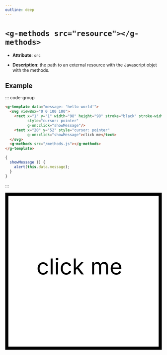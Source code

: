 ```yaml
---
outline: deep
---
```


# `<g-methods src="resource"></g-methods>` 

- **Attribute**: `src`

- **Description**: the path to an external resource with the Javascript objet with the methods.

## Example


::: code-group

```html
<g-template data="message: 'hello world'">
  <svg viewBox="0 0 100 100">
    <rect x="1" y="1" width="98" height="98" stroke="black" stroke-width="2" fill="white"
          style="cursor: pointer"
          g-on:click="showMessage"/>
    <text x="20" y="52" style="cursor: pointer"
          g-on:click="showMessage">click me</text>
  </svg>
  <g-methods src="/methods.js"></g-methods>
</g-template>
```

```js
{
  showMessage () {
    alert(this.data.message);
  }
}
```

:::

<g-template data="message: 'hello world'">
  <svg viewBox="0 0 100 100">
    <rect x="1" y="1" width="98" height="98" stroke="black" stroke-width="2" fill="white"
          style="cursor: pointer"
          g-on:click="showMessage"/>
    <text x="20" y="52" style="cursor: pointer"
          g-on:click="showMessage">click me</text>
  </svg>
  <g-methods src="/methods.js"></g-methods>
</g-template>